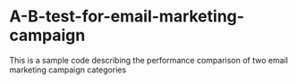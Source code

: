 # A-B-test-for-email-marketing-campaign
This is a sample code describing the performance comparison of two email marketing campaign categories
